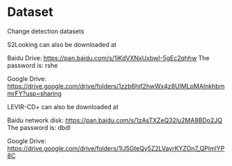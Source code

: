 # Dataset
Change detection datasets

S2Looking can also be downloaded at

Baidu Drive: https://pan.baidu.com/s/1iKdVXNxUxbwI-5gEc2qhhw  The password is: rshe

Google Drive: https://drive.google.com/drive/folders/1zzb6hif2hwWx4z8UIMLpMAInkhbmmrFY?usp=sharing

LEVIR-CD+ can also be downloaded at

Baidu network disk:  https://pan.baidu.com/s/1zAsTXZeQ32lu2MA8BDo2JQ  The password is: dbdl

Google Drive: https://drive.google.com/drive/folders/1lJ5GteQy5Z2LVayrKYZOn7_QPImlYP8C
